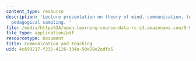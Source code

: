 ```yaml
---
content_type: resource
description: 'Lecture presentation on theory of mind, communication, teaching, and
  pedagogical sampling. '
file: /media/https%3A/open-learning-course-data-rc.s3.amazonaws.com/9-916-special-topics-social-animals-fall-2009/4c693217f2324126334a50e28e2edfa5_MIT9_916F09_lec07.pdf
file_type: application/pdf
resourcetype: Document
title: Communication and Teaching
uid: 4c693217-f232-4126-334a-50e28e2edfa5
---
```

